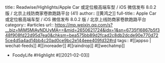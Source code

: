 title:: Readwise/Highlights/Apple Car 或定位极高端车型 / iOS 微信发布 8.0.2 版 / 北京上线防商家卷款跑路平台 (41)
author:: [[黄鸿之]]
full-title:: Apple Car 或定位极高端车型 / iOS 微信发布 8.0.2 版 / 北京上线防商家卷款跑路平台
category:: #articles
url:: https://mp.weixin.qq.com/s?__biz=MjM5MjAyNDUyMA==&mid=2650621724&idx=1&sn=6735f16867b5f348f908fd22d95d7ea0&chksm=bea575bb89d2fcad2c8db2dcde90e770d725ce4d5a4ad14bb4c20ad0ce9bc2e144eee409fd32#rd
tags:: #[[appso | wechat-feeds]] #[[inoreader]] #[[raindrop]] #[[wechatmp]]

- FoodyLife #Highlight #[[2021-02-03]]